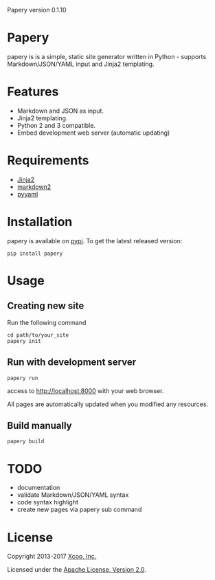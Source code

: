 Papery version 0.1.10

# Papery

papery is  is a simple, static site generator written in Python - supports Markdown/JSON/YAML input and Jinja2 templating.

# Features

- Markdown and JSON as input.
- Jinja2 templating.
- Python 2 and 3 compatible.
- Embed development web server (automatic updating)

# Requirements

- [Jinja2](http://jinja.pocoo.org/)
- [markdown2](https://github.com/trentm/python-markdown2)
- [pyyaml](https://pypi.org/project/PyYAML/)

# Installation

papery is available on [pypi](https://pypi.python.org/pypi).
To get the latest released version:

    pip install papery

# Usage

## Creating new site

Run the following command

    cd path/to/your_site
    papery init

## Run with development server

    papery run

access to <http://localhost:8000> with your web browser.

All pages are automatically updated when you modified any resources.

## Build manually

    papery build

# TODO

- documentation
- validate Markdown/JSON/YAML syntax
- code syntax highlight
- create new pages via papery sub command

# License

Copyright 2013-2017 [Xcoo, Inc.][xcoo]

Licensed under the [Apache License, Version 2.0][apache-license-2.0].

[xcoo]: https://xcoo.jp
[apache-license-2.0]: http://www.apache.org/licenses/LICENSE-2.0.html
